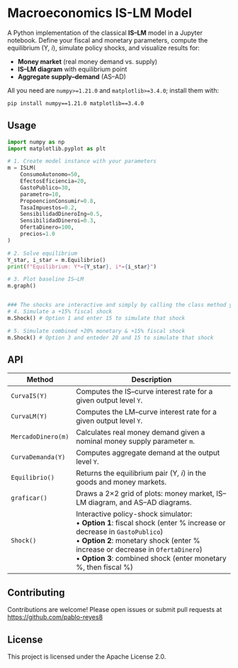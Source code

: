 # Macroeconomics IS-LM Model

A Python implementation of the classical **IS–LM** model in a Jupyter notebook. Define your fiscal and monetary parameters, compute the equilibrium (Y<sup>*</sup>, i<sup>*</sup>), simulate policy shocks, and visualize results for:
- **Money market** (real money demand vs. supply)  
- **IS–LM diagram** with equilibrium point  
- **Aggregate supply–demand** (AS–AD)

All you need are `numpy>=1.21.0` and `matplotlib>=3.4.0`; install them with:

```bash
pip install numpy==1.21.0 matplotlib==3.4.0
```

## Usage

```python
import numpy as np
import matplotlib.pyplot as plt

# 1. Create model instance with your parameters
m = ISLM(
    ConsumoAutonomo=50,
    EfectosEficiencia=20,
    GastoPublico=30,
    parametro=10,
    PropoencionConsumir=0.8,
    TasaImpuestos=0.2,
    SensibilidadDineroIng=0.5,
    SensibilidadDineroi=0.3,
    OfertaDinero=100,
    precios=1.0
)

# 2. Solve equilibrium
Y_star, i_star = m.Equilibrio()
print(f"Equilibrium: Y*={Y_star}, i*={i_star}")

# 3. Plot baseline IS–LM
m.graph()


### The shocks are interactive and simply by calling the class method you can simulate the shocks, no extra parameters are required.
# 4. Simulate a +15% fiscal shock
m.Shock() # Option 1 and enter 15 to simulate that shock

# 5. Simulate combined +20% monetary & +15% fiscal shock
m.Shock() # Option 3 and enteder 20 and 15 to simulate that shock
```

## API

| Method             | Description                                                                                                                                                                         |
|--------------------|-------------------------------------------------------------------------------------------------------------------------------------------------------------------------------------|
| `CurvaIS(Y)`       | Computes the IS–curve interest rate for a given output level `Y`.                                                                                                                   |
| `CurvaLM(Y)`       | Computes the LM–curve interest rate for a given output level `Y`.                                                                                                                   |
| `MercadoDinero(m)` | Calculates real money demand given a nominal money supply parameter `m`.                                                                                                            |
| `CurvaDemanda(Y)`  | Computes aggregate demand at the output level `Y`.                                                                                                                                  |
| `Equilibrio()`     | Returns the equilibrium pair (Y<sup>*</sup>, i<sup>*</sup>) in the goods and money markets.                                                                                                        |
| `graficar()`       | Draws a 2×2 grid of plots: money market, IS–LM diagram, and AS–AD diagrams.                                                                                                          |
| `Shock()`          | Interactive policy-shock simulator:<br>• **Option 1**: fiscal shock (enter % increase or decrease in `GastoPublico`)<br>• **Option 2**: monetary shock (enter % increase or decrease in `OfertaDinero`)<br>• **Option 3**: combined shock (enter monetary %, then fiscal %) |

## Contributing

Contributions are welcome! Please open issues or submit pull requests at  
https://github.com/pablo-reyes8

## License

This project is licensed under the Apache License 2.0.  


